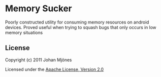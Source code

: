 # Memory Sucker

Poorly constructed utility for consuming memory resources on android devices. Proved useful when trying to squash bugs that only occurs in 
low memory situations

## License
Copyright (c) 2011 Johan Mjönes

Licensed under the [Apache License, Version 2.0](http://www.apache.org/licenses/LICENSE-2.0.html)


